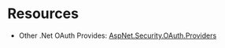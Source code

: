 # Resources

- Other .Net OAuth Provides: [AspNet.Security.OAuth.Providers](https://github.com/aspnet-contrib/AspNet.Security.OAuth.Providers)